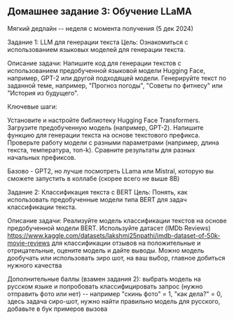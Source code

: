 ## Домашнее задание 3: Обучение LLaMA

Мягкий дедлайн -- неделя с момента получения (5 дек 2024) 

Задание 1: LLM для генерации текста
Цель: Ознакомиться с использованием языковых моделей для генерации текста.

Описание задачи:
Напишите код для генерации текстов с использованием предобученной языковой модели Hugging Face, например, GPT-2 или другой подходящей модели. Генерируйте текст по заданной теме, например, "Прогноз погоды", "Советы по фитнесу" или "История из будущего".

Ключевые шаги:

Установите и настройте библиотеку Hugging Face Transformers.
Загрузите предобученную модель (например, GPT-2).
Напишите функцию для генерации текста на основе текстового префикса.
Проверьте работу модели с разными параметрами (например, длина текста, температура, топ-k).
Сравните результаты для разных начальных префиксов.

Базово - GPT2, но лучше посмотреть LLama или Mistral, которую вы сможете запустить в коллабе (скорее всего не выше 8B) 


Задание 2: Классификация текста с BERT
Цель: Понять, как использовать предобученные модели типа BERT для задач классификации текста.

Описание задачи:
Реализуйте модель классификации текстов на основе предобученной модели BERT. Используйте датасет (IMDb Reviews) https://www.kaggle.com/datasets/lakshmi25npathi/imdb-dataset-of-50k-movie-reviews  для классификации отзывов на положительные и отрицательные, оцените модель и дайте выводы. Можно модель дообучать или использовать зиро шот, на ваш выбор, главное добиться нужного качества 

Дополнительные баллы (взамен задания 2): выбрать модель на русском языке и попробовать классифицировать запрос (нужно отправить фото или нет) -- например "скинь фото" = 1, "как дела?" = 0, здесь задача сиро-шот, нужно найти правильно модель для русского, добавьте в бук примеров вызова